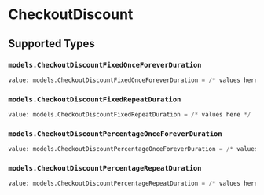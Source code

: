 # CheckoutDiscount


## Supported Types

### `models.CheckoutDiscountFixedOnceForeverDuration`

```python
value: models.CheckoutDiscountFixedOnceForeverDuration = /* values here */
```

### `models.CheckoutDiscountFixedRepeatDuration`

```python
value: models.CheckoutDiscountFixedRepeatDuration = /* values here */
```

### `models.CheckoutDiscountPercentageOnceForeverDuration`

```python
value: models.CheckoutDiscountPercentageOnceForeverDuration = /* values here */
```

### `models.CheckoutDiscountPercentageRepeatDuration`

```python
value: models.CheckoutDiscountPercentageRepeatDuration = /* values here */
```

